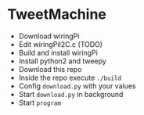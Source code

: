 # TweetMachine

- Download wiringPi
- Edit wiringPiI2C.c (TODO)
- Build and install wiringPi
- Install python2 and tweepy
- Download this repo
- Inside the repo execute `./build`
- Config `download.py` with your values
- Start `download.py` in background
- Start `program`
